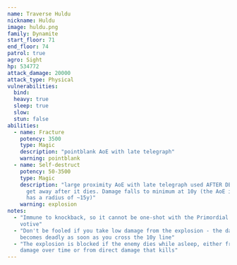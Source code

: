 ```yaml
---
name: Traverse Huldu
nickname: Huldu
image: huldu.png
family: Dynamite
start_floor: 71
end_floor: 74
patrol: true
agro: Sight
hp: 534772
attack_damage: 20000
attack_type: Physical
vulnerabilities:
  bind: 
  heavy: true
  sleep: true
  slow: 
  stun: false
abilities:
  - name: Fracture
    potency: 3500
    type: Magic
    description: "pointblank AoE with late telegraph"
    warning: pointblank
  - name: Self-destruct
    potency: 50-3500
    type: Magic
    description: "large proximity AoE with late telegraph used AFTER DEATH -
      get away after it dies. Damage falls to minimum at 10y (the AoE itself
      has a radius of ~15y)"
    warning: explosion
notes:
  - "Immune to knockback, so it cannot be one-shot with the Primordial Flesh
    votive"
  - "Don't be fooled if you take low damage from the explosion - the damage
    becomes deadly as soon as you cross the 10y line"
  - "The explosion is blocked if the enemy dies while asleep, either from
    damage over time or from direct damage that kills"
---
```

